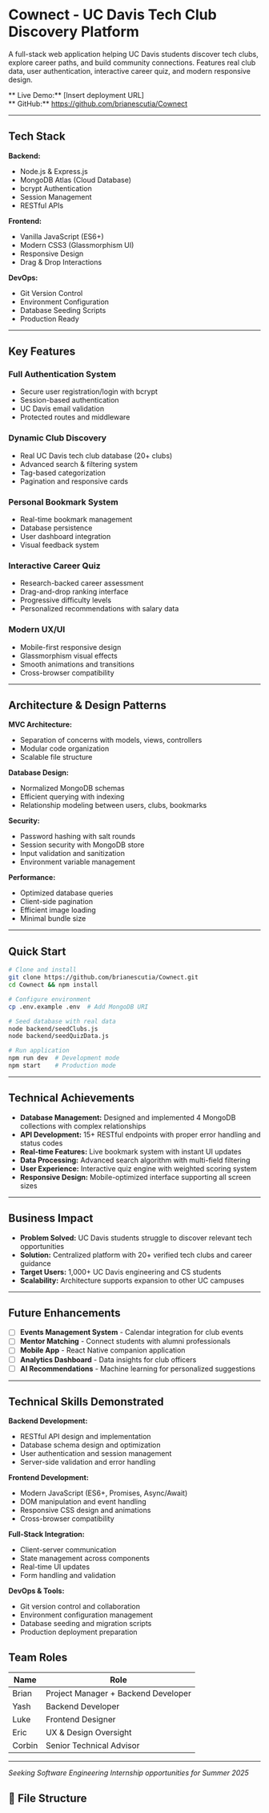# Cownect - UC Davis Tech Club Discovery Platform

A full-stack web application helping UC Davis students discover tech clubs, explore career paths, and build community connections. Features real club data, user authentication, interactive career quiz, and modern responsive design.

** Live Demo:** [Insert deployment URL]  
** GitHub:** https://github.com/brianescutia/Cownect

---

##  Tech Stack

**Backend:**
- Node.js & Express.js
- MongoDB Atlas (Cloud Database)
- bcrypt Authentication
- Session Management
- RESTful APIs

**Frontend:**
- Vanilla JavaScript (ES6+)
- Modern CSS3 (Glassmorphism UI)
- Responsive Design
- Drag & Drop Interactions

**DevOps:**
- Git Version Control
- Environment Configuration
- Database Seeding Scripts
- Production Ready

---

##  Key Features

###  **Full Authentication System**
- Secure user registration/login with bcrypt
- Session-based authentication
- UC Davis email validation
- Protected routes and middleware

###  **Dynamic Club Discovery**
- Real UC Davis tech club database (20+ clubs)
- Advanced search & filtering system
- Tag-based categorization
- Pagination and responsive cards

###  **Personal Bookmark System**
- Real-time bookmark management
- Database persistence
- User dashboard integration
- Visual feedback system

###  **Interactive Career Quiz**
- Research-backed career assessment
- Drag-and-drop ranking interface
- Progressive difficulty levels
- Personalized recommendations with salary data

###  **Modern UX/UI**
- Mobile-first responsive design
- Glassmorphism visual effects
- Smooth animations and transitions
- Cross-browser compatibility

---

##  Architecture & Design Patterns

**MVC Architecture:**
- Separation of concerns with models, views, controllers
- Modular code organization
- Scalable file structure

**Database Design:**
- Normalized MongoDB schemas
- Efficient querying with indexing
- Relationship modeling between users, clubs, bookmarks

**Security:**
- Password hashing with salt rounds
- Session security with MongoDB store
- Input validation and sanitization
- Environment variable management

**Performance:**
- Optimized database queries
- Client-side pagination
- Efficient image loading
- Minimal bundle size

---

##  Quick Start

```bash
# Clone and install
git clone https://github.com/brianescutia/Cownect.git
cd Cownect && npm install

# Configure environment
cp .env.example .env  # Add MongoDB URI

# Seed database with real data
node backend/seedClubs.js
node backend/seedQuizData.js

# Run application
npm run dev  # Development mode
npm start    # Production mode
```

---

##  Technical Achievements

- **Database Management:** Designed and implemented 4 MongoDB collections with complex relationships
- **API Development:** 15+ RESTful endpoints with proper error handling and status codes
- **Real-time Features:** Live bookmark system with instant UI updates
- **Data Processing:** Advanced search algorithm with multi-field filtering
- **User Experience:** Interactive quiz engine with weighted scoring system
- **Responsive Design:** Mobile-optimized interface supporting all screen sizes

---

##  Business Impact

- **Problem Solved:** UC Davis students struggle to discover relevant tech opportunities
- **Solution:** Centralized platform with 20+ verified tech clubs and career guidance
- **Target Users:** 1,000+ UC Davis engineering and CS students
- **Scalability:** Architecture supports expansion to other UC campuses

---

##  Future Enhancements

- [ ] **Events Management System** - Calendar integration for club events
- [ ] **Mentor Matching** - Connect students with alumni professionals  
- [ ] **Mobile App** - React Native companion application
- [ ] **Analytics Dashboard** - Data insights for club officers
- [ ] **AI Recommendations** - Machine learning for personalized suggestions

---

##  Technical Skills Demonstrated

**Backend Development:**
- RESTful API design and implementation
- Database schema design and optimization
- User authentication and session management
- Server-side validation and error handling

**Frontend Development:**
- Modern JavaScript (ES6+, Promises, Async/Await)
- DOM manipulation and event handling
- Responsive CSS design and animations
- Cross-browser compatibility

**Full-Stack Integration:**
- Client-server communication
- State management across components
- Real-time UI updates
- Form handling and validation

**DevOps & Tools:**
- Git version control and collaboration
- Environment configuration management
- Database seeding and migration scripts
- Production deployment preparation


##  Team Roles

| Name     | Role                       |
|----------|----------------------------|
| Brian    | Project Manager + Backend Developer |
| Yash     | Backend Developer          |
| Luke     | Frontend Designer          |
| Eric     | UX & Design Oversight      |
| Corbin   | Senior Technical Advisor   |

---
*Seeking Software Engineering Internship opportunities for Summer 2025*

## 📁 File Structure
